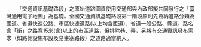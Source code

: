 &emsp;&emsp;「交通資訊基礎路段」之原始道路圖資使用交通部與內政部擬共同發行之「臺灣通用電子地圖」為基礎。全國交通資訊基礎路段第一階段原則先涵納道路分類為國道、省道快速公路、市區快速道路(以上均含匝道)、省道一般公路、縣道、路名含「街」之路寬15米(含)以上的市區道路，但排除巷、弄，另將有交通資訊發布需求（如路側設施布設及易壅塞路段）之道路適當納入。
